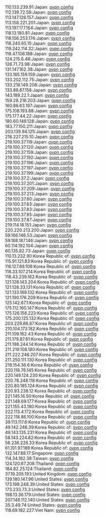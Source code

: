 110.133.239.91:Japan: [ovpn config](vpn/110_133_239_91.ovpn)  
112.139.72.59:Japan: [ovpn config](vpn/112_139_72_59.ovpn)  
113.147.126.157:Japan: [ovpn config](vpn/113_147_126_157.ovpn)  
113.158.221.201:Japan: [ovpn config](vpn/113_158_221_201.ovpn)  
113.197.177.164:Japan: [ovpn config](vpn/113_197_177_164.ovpn)  
118.13.180.81:Japan: [ovpn config](vpn/118_13_180_81.ovpn)  
118.156.253.174:Japan: [ovpn config](vpn/118_156_253_174.ovpn)  
118.240.65.15:Japan: [ovpn config](vpn/118_240_65_15.ovpn)  
119.242.114.32:Japan: [ovpn config](vpn/119_242_114_32.ovpn)  
119.47.106.188:Japan: [ovpn config](vpn/119_47_106_188.ovpn)  
124.215.6.48:Japan: [ovpn config](vpn/124_215_6_48.ovpn)  
126.71.73.98:Japan: [ovpn config](vpn/126_71_73_98.ovpn)  
131.147.162.38:Japan: [ovpn config](vpn/131_147_162_38.ovpn)  
133.165.159.159:Japan: [ovpn config](vpn/133_165_159_159.ovpn)  
133.202.112.75:Japan: [ovpn config](vpn/133_202_112_75.ovpn)  
133.218.149.208:Japan: [ovpn config](vpn/133_218_149_208.ovpn)  
133.88.87.156:Japan: [ovpn config](vpn/133_88_87_156.ovpn)  
143.189.22.1:Japan: [ovpn config](vpn/143_189_22_1.ovpn)  
159.28.216.203:Japan: [ovpn config](vpn/159_28_216_203.ovpn)  
160.86.63.197:Japan: [ovpn config](vpn/160_86_63_197.ovpn)  
175.108.193.88:Japan: [ovpn config](vpn/175_108_193_88.ovpn)  
175.177.44.22:Japan: [ovpn config](vpn/175_177_44_22.ovpn)  
180.60.149.128:Japan: [ovpn config](vpn/180_60_149_128.ovpn)  
183.77.150.211:Japan: [ovpn config](vpn/183_77_150_211.ovpn)  
203.139.94.125:Japan: [ovpn config](vpn/203_139_94_125.ovpn)  
218.227.215.10:Japan: [ovpn config](vpn/218_227_215_10.ovpn)  
219.100.37.119:Japan: [ovpn config](vpn/219_100_37_119.ovpn)  
219.100.37.120:Japan: [ovpn config](vpn/219_100_37_120.ovpn)  
219.100.37.159:Japan: [ovpn config](vpn/219_100_37_159.ovpn)  
219.100.37.192:Japan: [ovpn config](vpn/219_100_37_192.ovpn)  
219.100.37.196:Japan: [ovpn config](vpn/219_100_37_196.ovpn)  
219.100.37.197:Japan: [ovpn config](vpn/219_100_37_197.ovpn)  
219.100.37.199:Japan: [ovpn config](vpn/219_100_37_199.ovpn)  
219.100.37.2:Japan: [ovpn config](vpn/219_100_37_2.ovpn)  
219.100.37.201:Japan: [ovpn config](vpn/219_100_37_201.ovpn)  
219.100.37.209:Japan: [ovpn config](vpn/219_100_37_209.ovpn)  
219.100.37.213:Japan: [ovpn config](vpn/219_100_37_213.ovpn)  
219.100.37.60:Japan: [ovpn config](vpn/219_100_37_60.ovpn)  
219.100.37.63:Japan: [ovpn config](vpn/219_100_37_63.ovpn)  
219.100.37.83:Japan: [ovpn config](vpn/219_100_37_83.ovpn)  
219.100.37.85:Japan: [ovpn config](vpn/219_100_37_85.ovpn)  
219.100.37.87:Japan: [ovpn config](vpn/219_100_37_87.ovpn)  
219.114.18.151:Japan: [ovpn config](vpn/219_114_18_151.ovpn)  
220.220.213.200:Japan: [ovpn config](vpn/220_220_213_200.ovpn)  
59.166.146.53:Japan: [ovpn config](vpn/59_166_146_53.ovpn)  
59.168.187.146:Japan: [ovpn config](vpn/59_168_187_146.ovpn)  
60.114.192.104:Japan: [ovpn config](vpn/60_114_192_104.ovpn)  
60.135.82.73:Japan: [ovpn config](vpn/60_135_82_73.ovpn)  
110.13.232.90:Korea Republic of: [ovpn config](vpn/110_13_232_90.ovpn)  
115.91.121.83:Korea Republic of: [ovpn config](vpn/115_91_121_83.ovpn)  
116.127.89.108:Korea Republic of: [ovpn config](vpn/116_127_89_108.ovpn)  
118.33.107.214:Korea Republic of: [ovpn config](vpn/118_33_107_214.ovpn)  
118.43.239.162:Korea Republic of: [ovpn config](vpn/118_43_239_162.ovpn)  
121.128.143.204:Korea Republic of: [ovpn config](vpn/121_128_143_204.ovpn)  
121.128.33.131:Korea Republic of: [ovpn config](vpn/121_128_33_131.ovpn)  
121.133.169.132:Korea Republic of: [ovpn config](vpn/121_133_169_132.ovpn)  
121.190.176.209:Korea Republic of: [ovpn config](vpn/121_190_176_209.ovpn)  
125.142.67.1:Korea Republic of: [ovpn config](vpn/125_142_67_1.ovpn)  
175.112.160.147:Korea Republic of: [ovpn config](vpn/175_112_160_147.ovpn)  
175.126.156.223:Korea Republic of: [ovpn config](vpn/175_126_156_223.ovpn)  
175.200.125.132:Korea Republic of: [ovpn config](vpn/175_200_125_132.ovpn)  
203.229.86.87:Korea Republic of: [ovpn config](vpn/203_229_86_87.ovpn)  
210.104.173.182:Korea Republic of: [ovpn config](vpn/210_104_173_182.ovpn)  
211.109.162.43:Korea Republic of: [ovpn config](vpn/211_109_162_43.ovpn)  
211.179.87.61:Korea Republic of: [ovpn config](vpn/211_179_87_61.ovpn)  
211.198.244.14:Korea Republic of: [ovpn config](vpn/211_198_244_14.ovpn)  
211.219.108.180:Korea Republic of: [ovpn config](vpn/211_219_108_180.ovpn)  
211.222.246.207:Korea Republic of: [ovpn config](vpn/211_222_246_207.ovpn)  
211.250.111.130:Korea Republic of: [ovpn config](vpn/211_250_111_130.ovpn)  
218.154.36.6:Korea Republic of: [ovpn config](vpn/218_154_36_6.ovpn)  
220.118.76.145:Korea Republic of: [ovpn config](vpn/220_118_76_145.ovpn)  
220.149.124.230:Korea Republic of: [ovpn config](vpn/220_149_124_230.ovpn)  
220.78.248.118:Korea Republic of: [ovpn config](vpn/220_78_248_118.ovpn)  
220.80.185.124:Korea Republic of: [ovpn config](vpn/220_80_185_124.ovpn)  
220.93.238.12:Korea Republic of: [ovpn config](vpn/220_93_238_12.ovpn)  
221.145.16.50:Korea Republic of: [ovpn config](vpn/221_145_16_50.ovpn)  
221.148.69.177:Korea Republic of: [ovpn config](vpn/221_148_69_177.ovpn)  
221.155.43.180:Korea Republic of: [ovpn config](vpn/221_155_43_180.ovpn)  
222.113.4.172:Korea Republic of: [ovpn config](vpn/222_113_4_172.ovpn)  
222.118.86.100:Korea Republic of: [ovpn config](vpn/222_118_86_100.ovpn)  
39.113.117.6:Korea Republic of: [ovpn config](vpn/39_113_117_6.ovpn)  
49.142.246.39:Korea Republic of: [ovpn config](vpn/49_142_246_39.ovpn)  
49.143.135.231:Korea Republic of: [ovpn config](vpn/49_143_135_231.ovpn)  
58.143.224.82:Korea Republic of: [ovpn config](vpn/58_143_224_82.ovpn)  
58.236.226.33:Korea Republic of: [ovpn config](vpn/58_236_226_33.ovpn)  
61.101.97.189:Korea Republic of: [ovpn config](vpn/61_101_97_189.ovpn)  
132.147.88.17:Singapore: [ovpn config](vpn/132_147_88_17.ovpn)  
114.34.182.38:Taiwan: [ovpn config](vpn/114_34_182_38.ovpn)  
124.120.67.208:Thailand: [ovpn config](vpn/124_120_67_208.ovpn)  
184.82.25.124:Thailand: [ovpn config](vpn/184_82_25_124.ovpn)  
37.19.205.193:United Kingdom: [ovpn config](vpn/37_19_205_193.ovpn)  
139.180.147.96:United States: [ovpn config](vpn/139_180_147_96.ovpn)  
173.198.248.39:United States: [ovpn config](vpn/173_198_248_39.ovpn)  
173.233.73.3:United States: [ovpn config](vpn/173_233_73_3.ovpn)  
198.13.36.179:United States: [ovpn config](vpn/198_13_36_179.ovpn)  
207.148.112.140:United States: [ovpn config](vpn/207_148_112_140.ovpn)  
35.3.49.74:United States: [ovpn config](vpn/35_3_49_74.ovpn)  
118.69.182.227:Viet Nam: [ovpn config](vpn/118_69_182_227.ovpn)  
